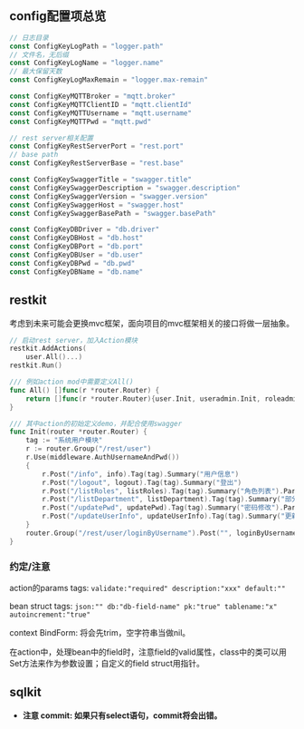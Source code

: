 
## config配置项总览
```go
// 日志目录
const ConfigKeyLogPath = "logger.path"
// 文件名，无后缀
const ConfigKeyLogName = "logger.name"
// 最大保留天数
const ConfigKeyLogMaxRemain = "logger.max-remain"

const ConfigKeyMQTTBroker = "mqtt.broker"
const ConfigKeyMQTTClientID = "mqtt.clientId"
const ConfigKeyMQTTUsername = "mqtt.username"
const ConfigKeyMQTTPwd = "mqtt.pwd"

// rest server相关配置
const ConfigKeyRestServerPort = "rest.port"
// base path
const ConfigKeyRestServerBase = "rest.base"

const ConfigKeySwaggerTitle = "swagger.title"
const ConfigKeySwaggerDescription = "swagger.description"
const ConfigKeySwaggerVersion = "swagger.version"
const ConfigKeySwaggerHost = "swagger.host"
const ConfigKeySwaggerBasePath = "swagger.basePath"

const ConfigKeyDBDriver = "db.driver"
const ConfigKeyDBHost = "db.host"
const ConfigKeyDBPort = "db.port"
const ConfigKeyDBUser = "db.user"
const ConfigKeyDBPwd = "db.pwd"
const ConfigKeyDBName = "db.name"
```

## restkit
考虑到未来可能会更换mvc框架，面向项目的mvc框架相关的接口将做一层抽象。

```go
// 启动rest server，加入Action模块
restkit.AddActions(
	user.All()...)
restkit.Run()

/// 例如action mod中需要定义All()
func All() []func(r *router.Router) {
	return []func(r *router.Router){user.Init, useradmin.Init, roleadmin.Init}
}

/// 其中action的初始定义demo，并配合使用swagger
func Init(router *router.Router) {
	tag := "系统用户模块"
	r := router.Group("/rest/user")
	r.Use(middleware.AuthUsernameAndPwd())
	{
		r.Post("/info", info).Tag(tag).Summary("用户信息")
		r.Post("/logout", logout).Tag(tag).Summary("登出")
		r.Post("/listRoles", listRoles).Tag(tag).Summary("角色列表").Param(listRolesParam{})
		r.Post("/listDepartment", listDepartment).Tag(tag).Summary("部分列表")
		r.Post("/updatePwd", updatePwd).Tag(tag).Summary("密码修改").Param(updatePwdParam{})
		r.Post("/updateUserInfo", updateUserInfo).Tag(tag).Summary("更新用户信息").Param(updateUserInfoParam{})
	}
	router.Group("/rest/user/loginByUsername").Post("", loginByUsername).Tag(tag).Summary("用户名登录").Param(loginByUsernameParam{})
}
```

### 约定/注意

action的params tags: `validate:"required" description:"xxx" default:""`

bean struct tags: `json:"" db:"db-field-name" pk:"true" tablename:"x" autoincrement:"true"`

context BindForm: 将会先trim，空字符串当做nil。

在action中，处理bean中的field时，注意field的valid属性，class中的类可以用Set方法来作为参数设置；自定义的field struct用指针。

## sqlkit
- **注意 commit: 如果只有select语句，commit将会出错。**